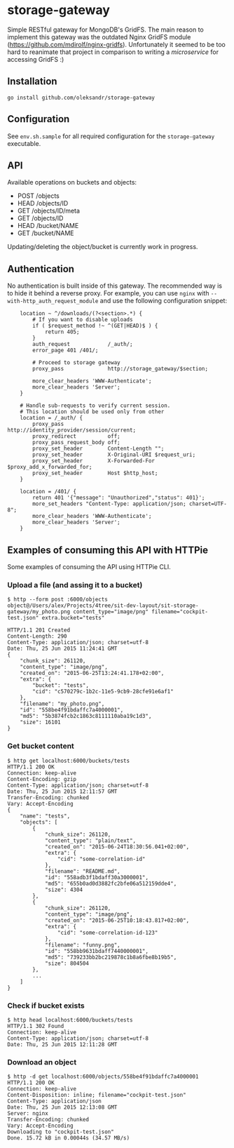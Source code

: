 # storage-gateway

Simple RESTful gateway for MongoDB's GridFS. The main reason to implement this gateway was the outdated Nginx GridFS module (https://github.com/mdirolf/nginx-gridfs). Unfortunately it seemed to be too hard to reanimate that project in comparison to writing a _microservice_ for accessing GridFS :)

## Installation

    go install github.com/oleksandr/storage-gateway

## Configuration

See `env.sh.sample` for all required configuration for the `storage-gateway` executable.

## API

Available operations on buckets and objects:

 * POST /objects
 * HEAD /objects/ID
 * GET /objects/ID/meta
 * GET /objects/ID
 * HEAD /bucket/NAME
 * GET /bucket/NAME

Updating/deleting the object/bucket is currently work in progress.

## Authentication

No authentication is built inside of this gateway. The recommended way is to hide it behind a reverse proxy. For example, you can use `nginx` with `--with-http_auth_request_module` and use the following configuration snippet:

        location ~ ^/downloads/(?<section>.*) {
            # If you want to disable uploads
            if ( $request_method !~ ^(GET|HEAD)$ ) {
                return 405;
            }
            auth_request            /_auth/;
            error_page 401 /401/;

            # Proceed to storage gateway
            proxy_pass              http://storage_gateway/$section;

            more_clear_headers 'WWW-Authenticate';
            more_clear_headers 'Server';
        }

        # Handle sub-requests to verify current session.
        # This location should be used only from other
        location = /_auth/ {
            proxy_pass              http://identity_provider/session/current;
            proxy_redirect          off;
            proxy_pass_request_body off;
            proxy_set_header        Content-Length "";
            proxy_set_header        X-Original-URI $request_uri;
            proxy_set_header        X-Forwarded-For $proxy_add_x_forwarded_for;
            proxy_set_header        Host $http_host;
        }

        location = /401/ {
            return 401 '{"message": "Unauthorized","status": 401}';
            more_set_headers "Content-Type: application/json; charset=UTF-8";
            more_clear_headers 'WWW-Authenticate';
            more_clear_headers 'Server';
        }


## Examples of consuming this API with HTTPie

Some examples of consuming the API using HTTPie CLI.

### Upload a file (and assing it to a bucket)

    $ http --form post :6000/objects object@/Users/alex/Projects/4tree/sit-dev-layout/sit-storage-gateway/my_photo.png content_type="image/png" filename="cockpit-test.json" extra.bucket="tests"
     
    HTTP/1.1 201 Created
    Content-Length: 290
    Content-Type: application/json; charset=utf-8
    Date: Thu, 25 Jun 2015 11:24:41 GMT
    {
        "chunk_size": 261120,
        "content_type": "image/png",
        "created_on": "2015-06-25T13:24:41.178+02:00",
        "extra": {
            "bucket": "tests",
            "cid": "c570279c-1b2c-11e5-9cb9-28cfe91e6af1"
        },
        "filename": "my_photo.png",
        "id": "558be4f91bdaffc7a4000001",
        "md5": "5b3874fcb2c1863c8111110aba19c1d3",
        "size": 16101
    }

### Get bucket content

    $ http get localhost:6000/buckets/tests 
    HTTP/1.1 200 OK
    Connection: keep-alive
    Content-Encoding: gzip
    Content-Type: application/json; charset=utf-8
    Date: Thu, 25 Jun 2015 12:11:57 GMT
    Transfer-Encoding: chunked
    Vary: Accept-Encoding
    {
        "name": "tests",
        "objects": [
            {
                "chunk_size": 261120,
                "content_type": "plain/text",
                "created_on": "2015-06-24T18:30:56.041+02:00",
                "extra": {
                    "cid": "some-correlation-id"
                },
                "filename": "README.md",
                "id": "558adb3f1bdaff30a3000001",
                "md5": "655b0ad0d3882fc2bfe06a512159dde4",
                "size": 4304
            },
            {
                "chunk_size": 261120,
                "content_type": "image/png",
                "created_on": "2015-06-25T10:18:43.817+02:00",
                "extra": {
                    "cid": "some-correlation-id-123"
                },
                "filename": "funny.png",
                "id": "558bb9631bdaff7440000001",
                "md5": "739233bb2bc219878c1b8a6fbe8b19b5",
                "size": 804504
            },
            ...
        ]
    }

### Check if bucket exists

    $ http head localhost:6000/buckets/tests
    HTTP/1.1 302 Found
    Connection: keep-alive
    Content-Type: application/json; charset=utf-8
    Date: Thu, 25 Jun 2015 12:11:28 GMT

### Download an object

    $ http -d get localhost:6000/objects/558be4f91bdaffc7a4000001
    HTTP/1.1 200 OK
    Connection: keep-alive
    Content-Disposition: inline; filename="cockpit-test.json"
    Content-Type: application/json
    Date: Thu, 25 Jun 2015 12:13:08 GMT
    Server: nginx
    Transfer-Encoding: chunked
    Vary: Accept-Encoding
    Downloading to "cockpit-test.json"
    Done. 15.72 kB in 0.00044s (34.57 MB/s)

